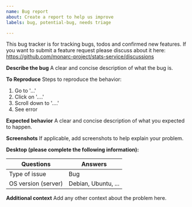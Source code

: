 ```yaml
---
name: Bug report
about: Create a report to help us improve
labels: bug, potential-bug, needs triage

---
```


This bug tracker is for tracking bugs, todos and confirmed new features.
If you want to submit a feature request please discuss about it here:
https://github.com/monarc-project/stats-service/discussions


**Describe the bug**
A clear and concise description of what the bug is.


**To Reproduce**
Steps to reproduce the behavior:
1. Go to '...'
2. Click on '....'
3. Scroll down to '....'
4. See error


**Expected behavior**
A clear and concise description of what you expected to happen.


**Screenshots**
If applicable, add screenshots to help explain your problem.


**Desktop (please complete the following information):**

| Questions                               | Answers
|-----------------------------------------|--------------------
| Type of issue                           | Bug
| OS version (server)                     | Debian, Ubuntu, ...


**Additional context**
Add any other context about the problem here.

